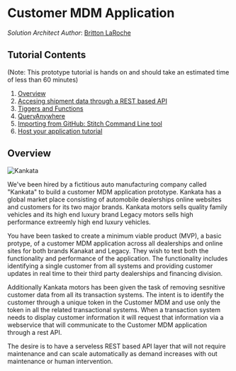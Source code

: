 
# Customer MDM Application
_Solution Architect Author_: [Britton LaRoche](mailto:britton.laroche@mongodb.com)   

## Tutorial Contents 
(Note: This prototype tutorial is hands on and should take an estimated time of less than 60 minutes)
1. [Overview](.)
2. [Accesing shipment data through a REST based API](tutorial/rest/README.md)
3. [Tiggers and Functions](tutorial/triggers/README.md)
4. [QueryAnywhere](tutorial/queryAnywhere/README.md)
5. [Importing from GitHub: Stitch Command Line tool](tutorial/cli/README.md)
6. [Host your application tutorial](tutorial/hosting/README.md)  

## Overview 
![Kankata](html/kankata.png "Kankata")  

We've been hired by a fictitious auto manufacturing company called "Kankata" to build a customer MDM application prototype.  Kankata has a global market place consisting of automobile dealerships online websites and customers for its two major brands. Kankata motors sells quality family vehicles and its high end luxury brand Legacy motors sells high performance extreemly high end luxury vehicles.

You have been tasked to create a minimum viable product (MVP), a basic protype, of a customer MDM application across all dealerships and online sites for both brands Kanakat and Legacy. They wish to test both the functionality and performance of the application.  The functionality includes identifying a single customer from all systems and providing customer updates in real time to their third party dealerships and financing division.

Additionally Kankata motors has been given the task of removing sesnitive customer data from all its transaction systems.  The intent is to identify the customer through a unique token in the Customer MDM and use only the token in all the related transactional systems.  When a transaction system needs to display customer information it will request that information via a webservice that will communicate to the Customer MDM application through a rest API.

The desire is to have a serveless REST based API layer that will not require maintenance and can scale automatically as demand increases with out maintenance or human intervention.
